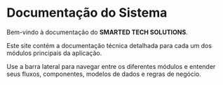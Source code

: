 
# Documentação do Sistema

Bem-vindo à documentação do **SMARTED TECH SOLUTIONS**.

Este site contém a documentação técnica detalhada para cada um dos módulos principais da aplicação.

Use a barra lateral para navegar entre os diferentes módulos e entender seus fluxos, componentes, modelos de dados e regras de negócio.
